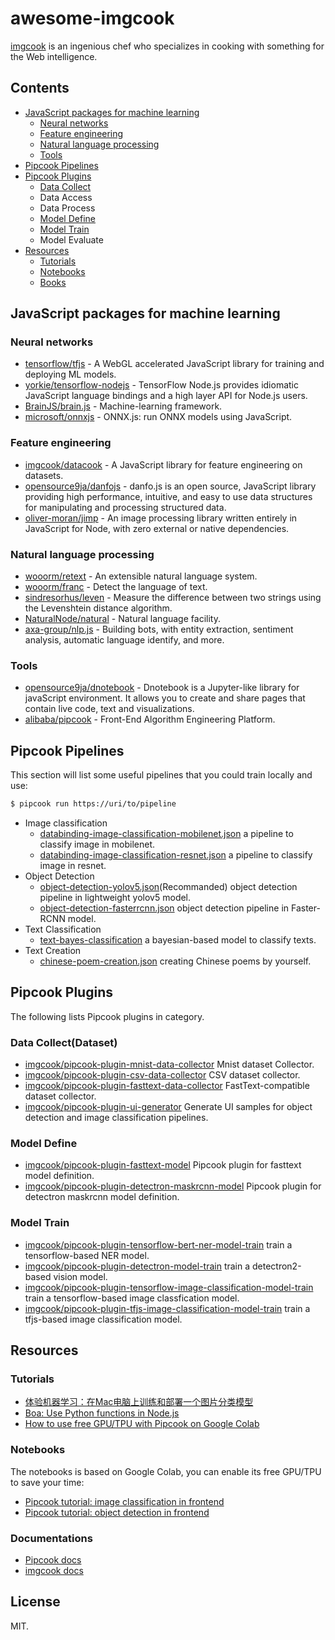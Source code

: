 # awesome-imgcook

[imgcook](https://github.com/imgcook) is an ingenious chef who specializes in cooking with something for the Web intelligence.

## Contents

- [JavaScript packages for machine learning](#javaScript-packages-for-machine-learning)
  - [Neural networks](#neural-networks)
  - [Feature engineering](#feature-engineering)
  - [Natural language processing](#natural-language-processing)
  - [Tools](#tools)
- [Pipcook Pipelines](#pipcook-pipelines)
- [Pipcook Plugins](#pipcook-plugins)
  - [Data Collect](#data-collectdataset)
  - Data Access
  - Data Process
  - [Model Define](#model-define)
  - [Model Train](#model-train)
  - Model Evaluate
- [Resources](#resources)
  - [Tutorials](#tutorials)
  - [Notebooks](#notebooks)
  - [Books](#books)

## JavaScript packages for machine learning

### Neural networks

- [tensorflow/tfjs](https://github.com/tensorflow/tfjs) - A WebGL accelerated JavaScript library for training and deploying ML models.
- [yorkie/tensorflow-nodejs](https://github.com/yorkie/tensorflow-nodejs) - TensorFlow Node.js provides idiomatic JavaScript language bindings and a high layer API for Node.js users.
- [BrainJS/brain.js](https://github.com/BrainJS/brain.js) - Machine-learning framework.
- [microsoft/onnxjs](https://github.com/microsoft/onnxjs) - ONNX.js: run ONNX models using JavaScript.

### Feature engineering

- [imgcook/datacook](https://github.com/imgcook/datacook) - A JavaScript library for feature engineering on datasets.
- [opensource9ja/danfojs](https://github.com/opensource9ja/danfojs) - danfo.js is an open source, JavaScript library providing high performance, intuitive, and easy to use data structures for manipulating and processing structured data.
- [oliver-moran/jimp](https://github.com/oliver-moran/jimp) - An image processing library written entirely in JavaScript for Node, with zero external or native dependencies.

### Natural language processing

- [wooorm/retext](https://github.com/wooorm/retext) - An extensible natural language system.
- [wooorm/franc](https://github.com/wooorm/franc) - Detect the language of text.
- [sindresorhus/leven](https://github.com/sindresorhus/leven) - Measure the difference between two strings using the Levenshtein distance algorithm.
- [NaturalNode/natural](https://github.com/NaturalNode/natural) - Natural language facility.
- [axa-group/nlp.js](https://github.com/axa-group/nlp.js) - Building bots, with entity extraction, sentiment analysis, automatic language identify, and more.

### Tools

- [opensource9ja/dnotebook](https://github.com/opensource9ja/dnotebook) - Dnotebook is a Jupyter-like library for javaScript environment. It allows you to create and share pages that contain live code, text and visualizations.
- [alibaba/pipcook](https://github.com/alibaba/pipcook) - Front-End Algorithm Engineering Platform.

## Pipcook Pipelines

This section will list some useful pipelines that you could train locally and use:

```sh
$ pipcook run https://uri/to/pipeline
```

- Image classification
  - [databinding-image-classification-mobilenet.json](https://raw.githubusercontent.com/alibaba/pipcook/main/example/pipelines/databinding-image-classification-mobilenet.json) a pipeline to classify image in mobilenet.
  - [databinding-image-classification-resnet.json](https://raw.githubusercontent.com/alibaba/pipcook/main/example/pipelines/databinding-image-classification-resnet.json) a pipeline to classify image in resnet.
- Object Detection
  - [object-detection-yolov5.json](https://github.com/alibaba/pipcook/blob/main/example/pipelines/object-detection-yolov5.json)(Recommanded) object detection pipeline in lightweight yolov5 model.
  - [object-detection-fasterrcnn.json](https://raw.githubusercontent.com/alibaba/pipcook/main/example/pipelines/object-detection-fasterrcnn.json) object detection pipeline in Faster-RCNN model.
- Text Classification
  - [text-bayes-classification](https://raw.githubusercontent.com/alibaba/pipcook/main/example/pipelines/text-bayes-classification.json) a bayesian-based model to classify texts.
- Text Creation
  - [chinese-poem-creation.json](https://raw.githubusercontent.com/alibaba/pipcook/main/example/pipelines/chinese-poem-creation.json) creating Chinese poems by yourself.

## Pipcook Plugins

The following lists Pipcook plugins in category.

### Data Collect(Dataset)

- [imgcook/pipcook-plugin-mnist-data-collector](https://github.com/imgcook/pipcook-plugin-mnist-data-collector) Mnist dataset Collector.
- [imgcook/pipcook-plugin-csv-data-collector](https://github.com/imgcook/pipcook-plugin-csv-data-collector) CSV dataset collector.
- [imgcook/pipcook-plugin-fasttext-data-collector](https://github.com/imgcook/pipcook-plugin-fasttext-data-collector) FastText-compatible dataset collector.
- [imgcook/pipcook-plugin-ui-generator](https://github.com/imgcook/pipcook-plugin-ui-generator) Generate UI samples for object detection and image classification pipelines.

### Model Define

- [imgcook/pipcook-plugin-fasttext-model](https://github.com/imgcook/pipcook-plugin-fasttext-model) Pipcook plugin for fasttext model definition.
- [imgcook/pipcook-plugin-detectron-maskrcnn-model](https://github.com/imgcook/pipcook-plugin-detectron-maskrcnn-model) Pipcook plugin for detectron maskrcnn model definition.

### Model Train

- [imgcook/pipcook-plugin-tensorflow-bert-ner-model-train](https://github.com/imgcook/pipcook-plugin-tensorflow-bert-ner-model-train) train a tensorflow-based NER model.
- [imgcook/pipcook-plugin-detectron-model-train](https://github.com/imgcook/pipcook-plugin-detectron-model-train) train a detectron2-based vision model.
- [imgcook/pipcook-plugin-tensorflow-image-classification-model-train](https://github.com/imgcook/pipcook-plugin-tensorflow-image-classification-model-train) train a tensorflow-based image classfication model.
- [imgcook/pipcook-plugin-tfjs-image-classification-model-train](https://github.com/imgcook/pipcook-plugin-tfjs-image-classification-model-train) train a tfjs-based image classification model.

## Resources

### Tutorials

- [体验机器学习：在Mac电脑上训练和部署一个图片分类模型](https://github.com/imgcook/ml-mac-classify)
- [Boa: Use Python functions in Node.js](https://www.reddit.com/r/Pipcook/comments/ime8ij/boa_use_python_functions_in_nodejs/)
- [How to use free GPU/TPU with Pipcook on Google Colab](https://www.reddit.com/r/Pipcook/comments/im4vrp/how_to_use_free_gputpu_with_pipcook_on_google/)

### Notebooks

The notebooks is based on Google Colab, you can enable its free GPU/TPU to save your time:

- [Pipcook tutorial: image classification in frontend](https://colab.research.google.com/github/alibaba/pipcook/blob/master/notebooks/pipcook_image_classification.ipynb)
- [Pipcook tutorial: object detection in frontend](https://colab.research.google.com/github/alibaba/pipcook/blob/master/notebooks/pipcook_object_detection.ipynb)

### Documentations

- [Pipcook docs](https://alibaba.github.io/pipcook/#/)
- [imgcook docs](https://www.imgcook.com/docs)

## License

MIT.
